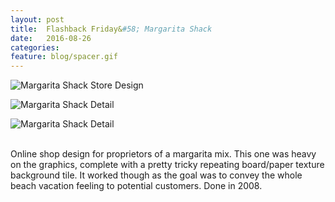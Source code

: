 ```yaml
---
layout: post
title:  Flashback Friday&#58; Margarita Shack
date:   2016-08-26
categories: 
feature: blog/spacer.gif
---
```


![Margarita Shack Store Design]({{site.project_img_path}}flashback/margarita_shack_page.jpg)

![Margarita Shack Detail]({{site.project_img_path}}flashback/margarita_shack_header.jpg)

![Margarita Shack Detail]({{site.project_img_path}}flashback/margarita_shack_slider.jpg)

<br>
Online shop design for proprietors of a margarita mix. This one was heavy on the graphics, complete with a pretty tricky repeating board/paper texture background tile. It worked though as the goal was to convey the whole beach vacation feeling to potential customers. Done in 2008.